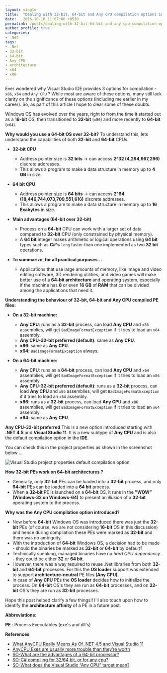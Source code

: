 ```yaml
---
layout: single
title:  "Dealing with 32-bit, 64-bit and Any CPU compilation options in .Net"
date:   2016-10-16 11:07:00 +0530
permalink: /posts/dealing-with-32-bit-64-bit-and-any-cpu-compilation-options-in-net/
author_profile: true
categories: 
- .Net
tags:
- .Net
- 32-bit
- 64-bit
- Any CPU
- architecture
- x64
- x86
---
```


Ever wondered why Visual Studio IDE provides 3 options for compilation - `x86`, `x64` and `Any CPU` ?
While most are aware of these options, many still lack clarity on the significance of these options (including me earlier in my career). So, as part of this article I hope to clear some of these doubts.

Windows OS has evolved over the years, right to from the time it started out as a **16-bit** OS, then transitioned to **32-bit** (`x86`) and more recently to **64-bit** (`x64`).

**Why would you use a 64-bit OS over 32-bit?**
To understand this, lets understand the capabilities of both **32-bit** and **64-bit** CPUs.

* **32-bit CPU**
	* Address pointer size is **32 bits** -> can access **2^32 (4,294,967,296)** discrete addresses.
	* This allows a program to make a data structure in memory up to **4 GB** in size.

* **64 bit CPU** 
	* Address pointer size is **64 bits** -> can access **2^64 (18,446,744,073,709,551,616)** discrete addresses.
	* This allows a program to make a data structure in memory up to **16 Exabytes** in size.

* **Main advantages (64-bit over 32-bit)**
	* Process on a **64-bit** CPU can work with a larger set of data compared to **32-bit** CPU (only constrained by physical memory).
	* A **64 bit** integer makes arithmetic or logical operations using **64 bit** types such as **C#'s** `long` faster than one implemented as two **32 bit** operations. 

* **To summarize, for all practical purposes...**
	* Applications that use large amounts of memory, like Image and video editing software, 3D rendering utilities, and video games will make better use of a **64-bit architecture** and operating system, especially if the machine has **8** or even **16 GB** of **RAM** that can be divided among the applications that need it.


**Understanding the behaviour of 32-bit, 64-bit and Any CPU compiled PE files:**  
 
  * **On a 32-bit machine:**  
	* **Any CPU**: runs as a **32-bit** process, can load **Any CPU** and `x86` assemblies, will get `BadImageFormatException` if it tries to load an `x64` assembly.
	* **Any CPU-32-bit preferred (default)**: same as **Any CPU**.
	* **x86**: same as **Any CPU**.
	* **x64**: `BadImageFormatException` always.

  * **On a 64-bit machine:**  
	* **Any CPU**: runs as a **64-bit** process, can load **Any CPU** and `x64` assemblies, will get `BadImageFormatException` if it tries to load an `x86` assembly.
	* **Any CPU-32-bit preferred (default)**: runs as a **32-bit** process, can load **Any CPU** and `x86` assemblies, will get `BadImageFormatException` if it tries to load an `x64` assembly.
	* **x86**: runs as a **32-bit** process, can load **Any CPU** and `x86` assemblies, will get `BadImageFormatException` if it tries to load an `x64` assembly.
	* **x64**: same as **Any CPU**.

**Any CPU-32-bit preferred**
This is a new option introduced starting with **.NET 4.5** and **Visual Studio 11**. It is a new subtype of **Any CPU** and is also the default compilation option in the **IDE**.

You can check this in the project properties as shown in the screenshot below ...

![Visual Studio project properties default compilation option]({{site.url}}/assets/images/blogs/AnyCPU32bitpreferred.jpg)

**How 32-bit PEs work on 64-bit architectures ?**  

  * Generally, only **32-bit** PEs can be loaded into a **32-bit** process, and only **64-bit** PEs can be loaded into a **64 bit** process.  
  * When a **32-bit** PE is launched on a **64-bit** OS, it runs in the **"WOW”** **(Windows-32 on Windows-64)** to present an *illusion* of a **32-bit** operating system to the process.  

**Why was the Any CPU compilation option introduced?**  

  * Now before **64-bit** Windows OS was introduced there was just the **32-bit** PEs (of course, we are not considering **16-bit** OS in this discussion) and hence during compilation these PEs were marked as **32-bit** and there was no ambiguity.  
  * With the introduction of **64-bit** Windows OS, a decision had to be made - should the binaries be marked as **32-bit** or **64-bit** by default?  
  * Technically speaking, managed binaries have no *hard CPU dependency* - they could be either **32** or **64 bit**.
  * However, there was a way required to reuse .Net libraries from both **32-bit** and **64-bit** processes. For this the **OS loader** support was extended to support **architecture-neutral** PE files **(Any CPU)**.  
  * In case of **Any CPU** PEs the **OS loader** decides how to initialize the process. On **64-bit** OS's they are run as **64-bit** processes, and on **32-bit** OS's they are run as **32-bit** processes.


Hope this post helped clarify a few things!!
I'll also touch upon how to identify the **architecture affinity** of a PE in a future post.


**Abbreviations**:

  **PE** : Process Executables (exe's and dll's)

**References**  

  * [What AnyCPU Really Means As Of .NET 4.5 and Visual Studio 11](http://blogs.microsoft.co.il/sasha/2012/04/04/what-anycpu-really-means-as-of-net-45-and-visual-studio-11/)
  * [AnyCPU Exes are usually more trouble than they’re worth](https://blogs.msdn.microsoft.com/rmbyers/2009/06/09/anycpu-exes-are-usually-more-trouble-than-theyre-worth/)
  * [SO-What are the advantages of a 64-bit processor?](http://stackoverflow.com/questions/607322/what-are-the-advantages-of-a-64-bit-processor)
  * [SO-C# compiling for 32/64 bit, or for any cpu?](http://stackoverflow.com/questions/5229768/c-sharp-compiling-for-32-64-bit-or-for-any-cpu)
  * [SO-What does the Visual Studio “Any CPU” target mean?](http://stackoverflow.com/questions/516730/what-does-the-visual-studio-any-cpu-target-mean)